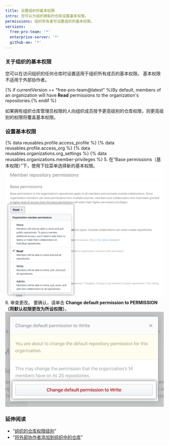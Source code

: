 ```yaml
---
title: 设置组织的基本权限
intro: 您可以为组织拥有的仓库设置基本权限。
permissions: 组织所有者可设置组织的基本权限。
versions:
  free-pro-team: '*'
  enterprise-server: '*'
  github-ae: '*'
---
```


### 关于组织的基本权限

您可以在访问组织的任何仓库时设置适用于组织所有成员的基本权限。 基本权限不适用于外部协作者。

{% if currentVersion == "free-pro-team@latest" %}By default, members of an organization will have **Read** permissions to the organization's repositories.{% endif %}

如果拥有组织仓库管理员权限的人向组织成员授予更高级别的仓库权限，则更高级别的权限将覆盖基本权限。

### 设置基本权限

{% data reusables.profile.access_profile %}
{% data reusables.profile.access_org %}
{% data reusables.organizations.org_settings %}
{% data reusables.organizations.member-privileges %}
5. 在“Base permissions（基本权限）”下，使用下拉菜单选择新的基本权限。 ![从基本权限下拉菜单中选择新的权限级别](/assets/images/help/organizations/base-permissions-drop-down.png)
6. 审查更改。 要确认，请单击 **Change default permission to PERMISSION（将默认权限更改为所设权限）**。 ![审查并确认基本权限的更改](/assets/images/help/organizations/base-permissions-confirm.png)

### 延伸阅读

- “[组织的仓库权限级别](/github/setting-up-and-managing-organizations-and-teams/repository-permission-levels-for-an-organization#permission-levels-for-repositories-owned-by-an-organization)”
- “[将外部协作者添加到组织中的仓库](/github/setting-up-and-managing-organizations-and-teams/adding-outside-collaborators-to-repositories-in-your-organization)”
